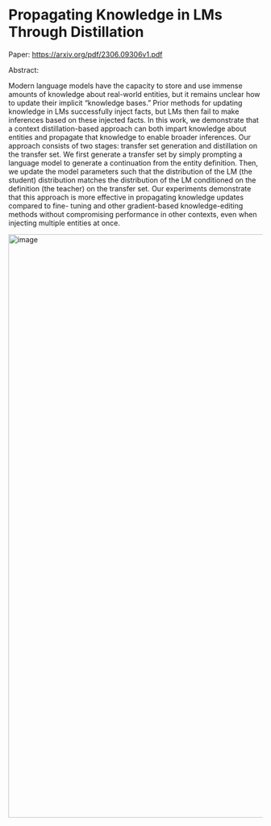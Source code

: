 # Propagating Knowledge in LMs Through Distillation 

Paper: https://arxiv.org/pdf/2306.09306v1.pdf

Abstract:

Modern language models have the capacity to store and use immense amounts
of knowledge about real-world entities, but it remains unclear how to update
their implicit “knowledge bases.” Prior methods for updating knowledge in LMs
successfully inject facts, but LMs then fail to make inferences based on these
injected facts. In this work, we demonstrate that a context distillation-based
approach can both impart knowledge about entities and propagate that knowledge
to enable broader inferences. Our approach consists of two stages: transfer set
generation and distillation on the transfer set. We first generate a transfer set by
simply prompting a language model to generate a continuation from the entity
definition. Then, we update the model parameters such that the distribution of the
LM (the student) distribution matches the distribution of the LM conditioned on
the definition (the teacher) on the transfer set. Our experiments demonstrate that
this approach is more effective in propagating knowledge updates compared to fine-
tuning and other gradient-based knowledge-editing methods without compromising
performance in other contexts, even when injecting multiple entities at once.

<img width="1156" alt="image" src="https://github.com/shankarp8/knowledge_distillation/assets/47063867/2d111b0d-9067-48d4-86ab-8f318355d629">



